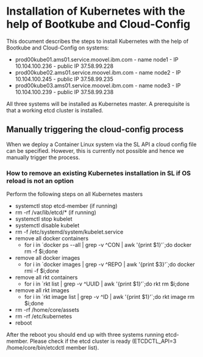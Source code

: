 # Installation of Kubernetes with the help of Bootkube and Cloud-Config

This document describes the steps to install Kubernetes with the help of Bootkube and Cloud-Config on systems:

* prod00kube01.ams01.service.moovel.ibm.com - name node1 - IP 10.104.100.236 - public IP 37.58.99.228
* prod00kube02.ams01.service.moovel.ibm.com - name node2 - IP 10.104.100.245 - public IP 37.58.99.235
* prod00kube03.ams01.service.moovel.ibm.com - name node3 - IP 10.104.100.239 - public IP 37.58.99.238

All three systems will be installed as Kubernetes master. A prerequisite is that a working etcd cluster is installed.

## Manually triggering the cloud-config process

When we deploy a Container Linux system via the SL API a cloud config file can be specified. However, this is currently not possible and hence we manually trigger the process.






### How to remove an existing Kubernetes installation in SL if OS reload is not an option

Perform the following steps on all Kubernetes masters

* systemctl stop etcd-member (if running) 
* rm -rf /var/lib/etcd/\*  (if running)
* systemctl stop kubelet  
* systemctl disable kubelet
* rm -f /etc/systemd/system/kubelet.service
* remove all docker containers
    * for i in \`docker ps --all | grep -v \^CON | awk '{print $1}'\`;do docker rm -f $i;done  
* remove all docker images
    * for i in \`docker images | grep -v \^REPO | awk '{print $3}'\`;do docker rmi -f $i;done  
* remove all rkt containers
    * for i in \`rkt list | grep -v \^UUID | awk '{print $1}'\`;do rkt rm $i;done
* remove all rkt images
    *  for i in \`rkt image list | grep -v \^ID | awk '{print $1}'\`;do rkt image rm $i;done
* rm -rf /home/core/assets
* rm -rf /etc/kubernetes
* reboot

After the reboot you should end up with three systems running etcd-member. Please check if the etcd cluster is ready (ETCDCTL_API=3 /home/core/bin/etcdctl member list).


